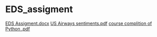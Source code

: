 # EDS_assigment
[EDS Assigment.docx](https://github.com/user-attachments/files/20069241/EDS.Assigment.docx)
[US Airways sentiments.pdf](https://github.com/user-attachments/files/20069244/US.Airways.sentiments.pdf)
[course complition of Python .pdf](https://github.com/user-attachments/files/20069245/course.complition.of.Python.pdf)
